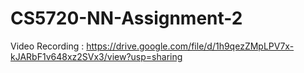 # CS5720-NN-Assignment-2

Video Recording : https://drive.google.com/file/d/1h9qezZMpLPV7x-kJARbF1v648xz2SVx3/view?usp=sharing
